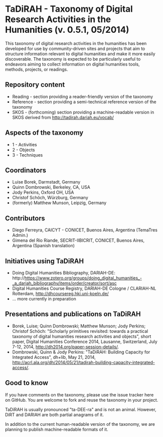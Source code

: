 TaDiRAH - Taxonomy of Digital Research Activities in the Humanities (v. 0.5.1, 05/2014)
=====================================================================================

This taxonomy of digital research activities in the humanities has been developed for use by community-driven sites and projects that aim to structure information relevant to digital humanities and make it more easily discoverable. The taxonomy is expected to be particularly useful to endeavors aiming to collect information on digital humanities tools, methods, projects, or readings. 

Repository content
---------------

* Reading - section providing a reader-friendly version of the taxonomy
* Reference - section providing a semi-technical reference version of the taxonomy
* SKOS - (forthcoming) section providing a machine-readable version in SKOS derived from http://tadirah.dariah.eu/vocab/

Aspects of the taxonomy
-----------------------
* 1 - Activities
* 2 - Objects
* 3 - Techniques


Coordinators
------------
* Luise Borek, Darmstadt, Germany
* Quinn Dombrowski, Berkeley, CA, USA
* Jody Perkins, Oxford OH, USA
* Christof Schöch, Würzburg, Germany
* (formerly) Matthew Munson, Leipzig, Germany

Contributors
------------
* Diego Ferreyra, CAICYT - CONICET, Buenos Aires, Argentina (TemaTres Admin.)
* Gimena del Rio Riande, SECRIT-IIBICRIT, CONICET, Buenos Aires, Argentina (Spanish translation)

Initiatives using TaDiRAH
-------------------------
* Doing Digital Humanities Bibliography, DARIAH-DE: http://https://www.zotero.org/groups/doing_digital_humanities_-_a_dariah_bibliography/items/order/creator/sort/asc
* Digital Humanities Course Registry, DARIAH-DE Cologne / CLARIAH-NL Rotterdam, http://dhcoursereg.hki.uni-koeln.de/
* ... more currently in preparation

Presentations and publications on TaDiRAH
-----------------------
* Borek, Luise; Quinn Dombrowski; Matthew Munson; Jody Perkins; Christof Schöch: "Scholarly primitives revisited: towards a practical taxonomy of digital humanities research activities and objects", short paper, Digital Humanities Conference 2014, Lausanne, Switzerland, July 7-12, 2014, http://dh2014.org/paper-session-details/. 
* Dombrowski, Quinn & Jody Perkins: "TaDiRAH: Building Capacity for Integrated Access", dh+lib, May 21, 2014, http://acrl.ala.org/dh/2014/05/21/tadirah-building-capacity-integrated-access/.

Good to know
------------

If you have comments on the taxonomy, please use the issue tracker here on GitHub. You are welcome to fork and reuse the taxonomy in your project. 

TaDiRAH is usually pronounced "ta-DEE-ra" and is not an animal. However, DiRT and DARIAH are both partial anagrams of it.

In addition to the current human-readable version of the taxonomy, we are planning to publish machine-readable formats of it.
